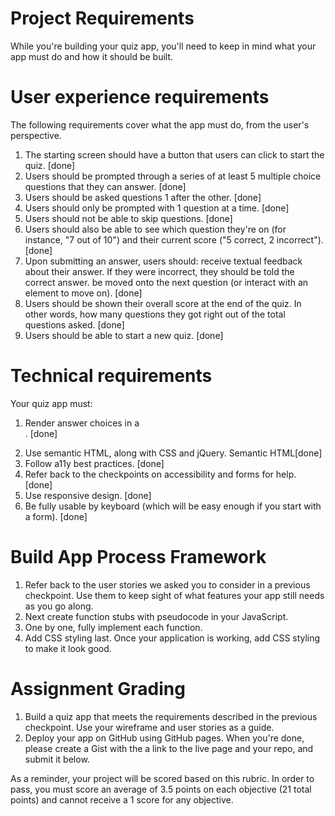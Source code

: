 # Project Requirements

While you're building your quiz app, you'll need to keep in mind what your app must do and how it should be built.

# User experience requirements

The following requirements cover what the app must do, from the user's perspective.

1. The starting screen should have a button that users can click to start the quiz. [done]
2. Users should be prompted through a series of at least 5 multiple choice questions that they can answer. [done]
3. Users should be asked questions 1 after the other. [done]
4. Users should only be prompted with 1 question at a time. [done]
5. Users should not be able to skip questions. [done]
6. Users should also be able to see which question they're on (for instance, "7 out of 10") and their current score ("5 correct, 2 incorrect"). [done]
7. Upon submitting an answer, users should:
   receive textual feedback about their answer. If they were incorrect, they should be told the correct answer.
   be moved onto the next question (or interact with an element to move on). [done]
8. Users should be shown their overall score at the end of the quiz. In other words, how many questions they got right out of the total questions asked. [done]
9. Users should be able to start a new quiz. [done]

# Technical requirements

Your quiz app must:

1. Render answer choices in a <form>. [done]
2. Use semantic HTML, along with CSS and jQuery. Semantic HTML[done]
3. Follow a11y best practices. [done]
4. Refer back to the checkpoints on accessibility and forms for help. [done]
5. Use responsive design. [done]
6. Be fully usable by keyboard (which will be easy enough if you start with a form). [done]

# Build App Process Framework

1. Refer back to the user stories we asked you to consider in a previous checkpoint. Use them to keep sight of what features your app still needs as you go along.
2. Next create function stubs with pseudocode in your JavaScript.
3. One by one, fully implement each function.
4. Add CSS styling last. Once your application is working, add CSS styling to make it look good.

# Assignment Grading

1. Build a quiz app that meets the requirements described in the previous checkpoint. Use your wireframe and user stories as a guide.
2. Deploy your app on GitHub using GitHub pages. When you're done, please create a Gist with the a link to the live page and your repo, and submit it below.

As a reminder, your project will be scored based on this rubric. In order to pass, you must score an average of 3.5 points on each objective (21 total points) and cannot receive a 1 score for any objective.
